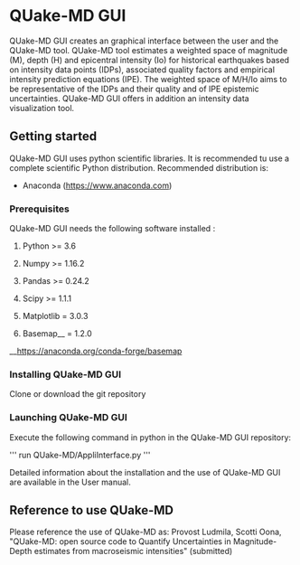 # QUake-MD GUI

QUake-MD GUI creates an graphical interface between the user and the QUake-MD tool. QUake-MD tool estimates a weighted space of magnitude (M), depth (H) and epicentral intensity (Io) for historical earthquakes based on intensity data points (IDPs), associated quality factors and empirical intensity prediction equations (IPE). The weighted space of M/H/Io aims to be representative of the IDPs and their quality and of IPE epistemic uncertainties.
QUake-MD GUI offers in addition an intensity data visualization tool.

## Getting started

QUake-MD GUI uses python scientific libraries. It is recommended tu use a complete scientific Python distribution.
Recommended distribution is:
  - Anaconda (https://www.anaconda.com)

### Prerequisites

QUake-MD GUI needs the following software installed :

1) Python >= 3.6

2) Numpy >= 1.16.2

3) Pandas >= 0.24.2

4) Scipy >= 1.1.1

5) Matplotlib = 3.0.3

6) Basemap__ = 1.2.0

__https://anaconda.org/conda-forge/basemap

### Installing QUake-MD GUI

Clone or download the git repository

### Launching QUake-MD GUI

Execute the following command in python in the QUake-MD GUI repository:

'''
run QUake-MD/AppliInterface.py
'''

Detailed information about the installation and the use of QUake-MD GUI are available in the User manual.

## Reference to use QUake-MD

Please reference the use of QUake-MD as: Provost Ludmila, Scotti Oona, "QUake-MD: open source code to Quantify Uncertainties in Magnitude-Depth estimates from macroseismic intensities" (submitted)



